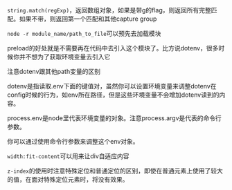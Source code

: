 `string.match(regExp)`，返回数组对象，如果是带g的flag，则返回所有完整匹配。如果不带，则返回第一个匹配和其他capture group

`node -r module_name/path_to_file`可以预先去加载模块

preload的好处就是不需要再在代码中去引入这个模块了。比方说dotenv，很多时候你并不想为了获取环境变量去引入它

注意dotenv跟其他path变量的区别

dotenv是指读取.env下面的键值对，虽然你可以设置环境变量来调整dotenv在config时候的行为，如env所在路径，但是这些环境变量不会增加dotenv读到的内容。

process.env是node里代表环境变量的对象。注意process.argv是代表的命令行参数。

你可以通过使用命令行参数来调整这个env对象。

`width:fit-content`可以用来让div自适应内容

`z-index`的使用时注意特殊定位和普通定位的区别，即使在普通元素上使用了较大的值，在面对特殊定位元素时，将没有效果。
